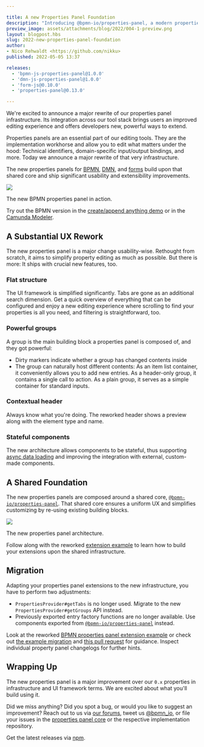 ```yaml
---

title: A new Properties Panel Foundation
description: "Introducing @bpmn-io/properties-panel, a modern properties panel foundation for our eco-system, built upon by our BPMN, DMN, and Form tooling."
preview_image: assets/attachments/blog/2022/004-1-preview.png
layout: blogpost.hbs
slug: 2022-new-properties-panel-foundation
author:
- Nico Rehwaldt <https://github.com/nikku>
published: 2022-05-05 13:37

releases:
  - 'bpmn-js-properties-panel@1.0.0'
  - 'dmn-js-properties-panel@1.0.0'
  - 'form-js@0.10.0'
  - 'properties-panel@0.13.0'

---
```


<p class="introduction">
  We're excited to announce a major rewrite of our properties panel infrastructure. Its integration across our tool stack brings users an improved editing experience and offers developers new, powerful ways to extend.
</p>

<!-- continue -->

Properties panels are an essential part of our editing tools. They are the implementation workhorse and allow you to edit what matters under the hood: Technical identifiers, domain-specific input/output bindings, and more. Today we announce a major rewrite of that very infrastructure.

The new properties panels for [BPMN](https://github.com/bpmn-io/bpmn-js-properties-panel), [DMN](https://github.com/bpmn-io/dmn-js-properties-panel), and [forms](https://github.com/bpmn-io/form-js) build upon that shared core and ship significant usability and extensibility improvements.

<div class="figure full-size">
  <a href="https://bpmn-io.github.io/bpmn-js-connectors-extension/?aa=1">
    <img src="{{ assets }}/attachments/blog/2022/004-1-preview.png">
  </a>

  <p class="caption">
    The new BPMN properties panel in action.
  </p>
</div>

Try out the BPMN version in the [create/append anything demo](https://bpmn-io.github.io/bpmn-js-connectors-extension/?aa=1) or in the [Camunda Modeler](https://github.com/camunda/camunda-modeler).


## A Substantial UX Rework

The new properties panel is a major change usability-wise. Rethought from scratch, it aims to simplify property editing as much as possible. But there is more: It ships with crucial new features, too.

### Flat structure

The UI framework is simplified significantly. Tabs are gone as an additional search dimension. Get a quick overview of everything that can be configured and enjoy a new editing experience where scrolling to find your properties is all you need, and filtering is straightforward, too.

### Powerful groups

A group is the main building block a properties panel is composed of, and they got powerful:

* Dirty markers indicate whether a group has changed contents inside
* The group can naturally host different contents: As an item list container, it conveniently allows you to add new entries. As a header-only group, it contains a single call to action. As a plain group, it serves as a simple container for standard inputs.

### Contextual header

Always know what you're doing. The reworked header shows a preview along with the element type and name.

### Stateful components

The new architecture allows components to be stateful, thus supporting [async data loading](https://github.com/bpmn-io/bpmn-js-examples/tree/master/properties-panel-async-extension) and improving the integration with external, custom-made components.


## A Shared Foundation

The new properties panels are composed around a shared core, [`@bpmn-io/properties-panel`](https://github.com/bpmn-io/properties-panel). That shared core ensures a uniform UX and simplifies customizing by re-using existing building blocks.

<div class="figure">
  <a href="https://bpmn-io.github.io/bpmn-js-connectors-extension/?aa=1">
    <img src="{{ assets }}/attachments/blog/2022/004-1-architecture.png">
  </a>

  <p class="caption">
    The new properties panel architecture.
  </p>
</div>

Follow along with the reworked [extension example](https://github.com/bpmn-io/bpmn-js-examples/tree/master/properties-panel-extension) to learn how to build your extensions upon the shared infrastructure.


## Migration

Adapting your properties panel extensions to the new infrastructure, you have to perform two adjustments:

* `PropertiesProvider#getTabs` is no longer used. Migrate to the new `PropertiesProvider#getGroups` API instead.
* Previously exported entry factory functions are no longer available. Use components exported from
  [`@bpmn-io/properties-panel`](https://github.com/bpmn-io/properties-panel) instead.

Look at the reworked [BPMN properties panel extension example](https://github.com/bpmn-io/bpmn-js-examples/tree/master/properties-panel-extension) or check out [the example migration](https://github.com/bpmn-io/bpmn-js-examples/pull/142) and [this pull request](https://github.com/bpmn-io/bpmn-js-properties-panel/pull/590) for guidance. Inspect individual property panel changelogs for further hints.


## Wrapping Up

The new properties panel is a major improvement over our `0.x` properties in infrastructure and UI framework terms. We are excited about what you'll build using it.

Did we miss anything? Did you spot a bug, or would you like to suggest an improvement? Reach out to us via [our forums](https://forum.bpmn.io/), tweet us [@bpmn_io](https://twitter.com/bpmn_io), or file your issues in the [properties panel core](https://github.com/bpmn-io/properties-panel/issues) or the respective implementation repository.

Get the latest releases via [npm](https://www.npmjs.com/org/bpmn-io).